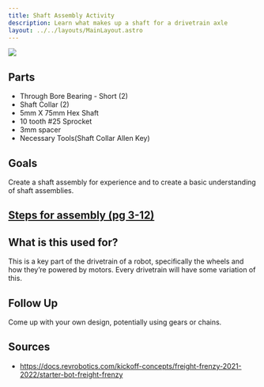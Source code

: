 ```yaml
---
title: Shaft Assembly Activity
description: Learn what makes up a shaft for a drivetrain axle
layout: ../../layouts/MainLayout.astro
---
```



![](https://github.com/WestwoodRobotics/wwroboftc/blob/main/src/images/shaft.png?raw=true)

## Parts
- Through Bore Bearing - Short (2)
- Shaft Collar (2)
- 5mm X 75mm Hex Shaft
- 10 tooth #25 Sprocket
- 3mm spacer 
- Necessary Tools(Shaft Collar Allen Key)

## Goals
Create a shaft assembly for experience and to create a basic understanding of shaft assemblies.
## [Steps for assembly (pg 3-12)](https://www.revrobotics.com/content/docs/2021-2022%20Starter%20Bot-BG.pdf)

## What is this used for?
This is a key part of the drivetrain of a robot, specifically the wheels and how they’re powered by motors. Every drivetrain will have some variation of this.

## Follow Up
Come up with your own design, potentially using gears or chains.

## Sources
- https://docs.revrobotics.com/kickoff-concepts/freight-frenzy-2021-2022/starter-bot-freight-frenzy
